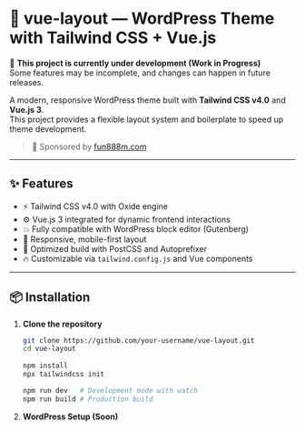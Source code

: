 # 🎨 vue-layout — WordPress Theme with Tailwind CSS + Vue.js

🚧 **This project is currently under development (Work in Progress)**  
Some features may be incomplete, and changes can happen in future releases.

A modern, responsive WordPress theme built with **Tailwind CSS v4.0** and **Vue.js 3**.  
This project provides a flexible layout system and boilerplate to speed up theme development.

> 💖 Sponsored by [fun888m.com](https://fun888m.co)

---

## ✨ Features

- ⚡ Tailwind CSS v4.0 with Oxide engine
- ⚙️ Vue.js 3 integrated for dynamic frontend interactions
- 💥 Fully compatible with WordPress block editor (Gutenberg)
- 📱 Responsive, mobile-first layout
- 🚀 Optimized build with PostCSS and Autoprefixer
- 🔥 Customizable via `tailwind.config.js` and Vue components

---

## 📦 Installation

1. **Clone the repository**
   ```bash
   git clone https://github.com/your-username/vue-layout.git
   cd vue-layout
 
   npm install
   npx tailwindcss init 

   npm run dev   # Development mode with watch
   npm run build # Production build
   
2.  **WordPress Setup (Soon)**

